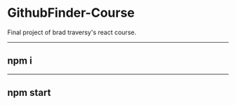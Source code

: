 # GithubFinder-Course

Final project of brad traversy's react course.

---
npm i 
---

---
npm start
---
